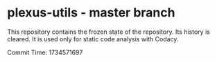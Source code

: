 # plexus-utils - master branch

This repository contains the frozen state of the repository.
Its history is cleared. It is used only for static code
analysis with Codacy.

Commit Time: 1734571697